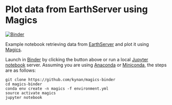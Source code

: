 # Plot data from EarthServer using Magics

[![Binder](http://mybinder.org/badge.svg)](http://mybinder.org/repo/kynan/magics-binder)

Example notebook retrieving data from [EarthServer](http://earthserver.ecmwf.int)
and plot it using [Magics](https://software.ecmwf.int/wiki/display/MAGP).

Launch in [Binder](https://mybinder.org) by clicking the button above or run a
local [Jupyter notebook](http://jupyter.org) server. Assuming you are using
[Anaconda](https://www.continuum.io/anaconda-overview) or
[Miniconda](http://conda.pydata.org/miniconda.html), the steps are as follows:

    git clone https://github.com/kynan/magics-binder
    cd magics-binder
    conda env create -n magics -f environment.yml
    source activate magics
    jupyter notebook
